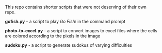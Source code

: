 This repo contains shorter scripts that were not deserving of their own repo.

**gofish.py** - a script to play *Go Fish!* in the command prompt

**photo-to-excel.py** - a script to convert images to excel files where the cells are colored according to the pixels in the image

**sudoku.py** - a script to generate sudokus of varying difficulties
